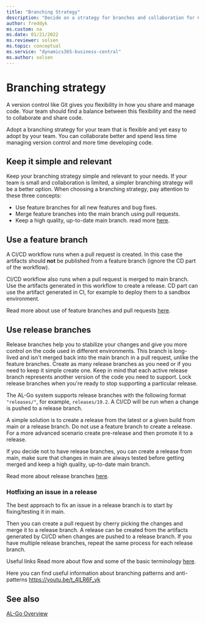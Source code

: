 ```yaml
---
title: "Branching Strategy"
description: "Decide on a strategy for branches and collaboration for CI/CD and AL-Go for Business Central."
author: freddyk
ms.custom: na
ms.date: 01/21/2022
ms.reviewer: solsen
ms.topic: conceptual
ms.service: "dynamics365-business-central"
ms.author: solsen
---
```


# Branching strategy

A version control like Git gives you flexibility in how you share and manage code. Your team should find a balance between this flexibility and the need to collaborate and share code.

Adopt a branching strategy for your team that is flexible and yet easy to adopt by your team. You can collaborate better and spend less time managing version control and more time developing code.

## Keep it simple and relevant

Keep your branching strategy simple and relevant to your needs. If your team is small and collaboration is limited, a simpler branching strategy will be a better option. When choosing a branching strategy, pay attention to these three concepts:

- Use feature branches for all new features and bug fixes.
- Merge feature branches into the main branch using pull requests.
- Keep a high quality, up-to-date main branch. read more [here](/azure/devops/repos/git/git-branching-guidance?view=azure-devops#keep-a-high-quality-up-to-date-main-branch).

## Use a feature branch

A CI/CD workflow runs when a pull request is created. In this case the artifacts should **not** be published from a feature branch (ignore the CD part of the workflow).

CI/CD workflow also runs when a pull request is merged to main branch. Use the artifacts generated in this workflow to create a release. CD part can use the artifact generated in CI, for example to deploy them to a sandbox environment.

Read more about use of feature branches and pull requests [here](/azure/devops/repos/git/git-branching-guidance?view=azure-devops#keep-your-branch-strategy-simple).

## Use release branches

Release branches help you to stabilize your changes and give you more control on the code used in different environments. This branch is long-lived and isn't merged back into the main branch in a pull request, unlike the feature branches. Create as many release branches as you need or if you need to keep it simple create one. Keep in mind that each active release branch represents another version of the code you need to support. Lock release branches when you're ready to stop supporting a particular release.

The AL-Go system supports release branches with the following format `"releases/"`, for example, `releases/19.2`. A CI/CD will be run when a change is pushed to a release branch.

A simple solution is to create a release from the latest or a given build from main or a release branch. Do not use a feature branch to create a release. For a more advanced scenario create pre-release and then promote it to a release.

If you decide not to have release branches, you can create a release from main, make sure that changes in main are always tested before getting merged and keep a high quality, up-to-date main branch.

Read more about release branches [here](/azure/devops/repos/git/git-branching-guidance?view=azure-devops#use-release-branches).

### Hotfixing an issue in a release

The best approach to fix an issue in a release branch is to start by fixing/testing it in main.

Then you can create a pull request by cherry picking the changes and merge it to a release branch. A release can be created from the artifacts generated by CI/CD when changes are pushed to a release branch. If you have multiple release branches, repeat the same process for each release branch.

Useful links Read more about flow and some of the basic terminology [here](/devops/develop/how-microsoft-develops-devops).

Here you can find useful information about branching patterns and anti-patterns https://youtu.be/t_4lLR6F_yk

## See also

[AL-Go Overview](algo-overview.md)  
